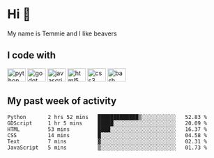 <h1 align="left">Hi 👋</h1>

<p>My name is Temmie and I like beavers</p>

<h2 align="left">I code with</h2>

<div align="left">
  <img src="https://cdn.jsdelivr.net/gh/devicons/devicon/icons/python/python-original.svg" height="30" width="42" alt="python logo"/>
  <img src="https://cdn.jsdelivr.net/gh/devicons/devicon/icons/godot/godot-original.svg" height="30" width="42" alt="godot logo"/>
  <img src="https://cdn.jsdelivr.net/gh/devicons/devicon/icons/javascript/javascript-original.svg" height="30" width="42" alt="javascript logo"/>
  <img src="https://cdn.jsdelivr.net/gh/devicons/devicon/icons/html5/html5-original.svg" height="30" width="42" alt="html5 logo"/>
  <img src="https://cdn.jsdelivr.net/gh/devicons/devicon/icons/css3/css3-original.svg" height="30" width="42" alt="css3 logo"/>
  <img src="https://cdn.jsdelivr.net/gh/devicons/devicon/icons/bash/bash-original.svg" height="30" width="42" alt="bash logo"/>
</div>


<h2 align="left">My past week of activity</h2>

<!--START_SECTION:waka-->

```text
Python       2 hrs 52 mins   █████████████▒░░░░░░░░░░░   52.83 %
GDScript     1 hr 5 mins     █████░░░░░░░░░░░░░░░░░░░░   20.09 %
HTML         53 mins         ████░░░░░░░░░░░░░░░░░░░░░   16.37 %
CSS          14 mins         █░░░░░░░░░░░░░░░░░░░░░░░░   04.58 %
Text         7 mins          ▓░░░░░░░░░░░░░░░░░░░░░░░░   02.31 %
JavaScript   5 mins          ▒░░░░░░░░░░░░░░░░░░░░░░░░   01.73 %
```

<!--END_SECTION:waka-->
